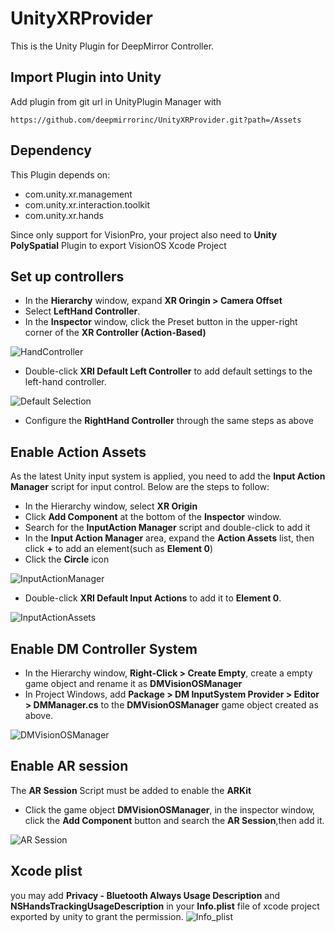 # UnityXRProvider
This is the Unity Plugin for DeepMirror Controller.

## Import Plugin into Unity

Add plugin from git url in UnityPlugin Manager with
```
https://github.com/deepmirrorinc/UnityXRProvider.git?path=/Assets
```
## Dependency
This Plugin depends on:
- com.unity.xr.management
- com.unity.xr.interaction.toolkit
- com.unity.xr.hands

Since only support for VisionPro, your project also need to **Unity PolySpatial** Plugin to export VisionOS Xcode Project

## Set up controllers
- In the **Hierarchy** window, expand **XR Oringin > Camera Offset**
- Select **LeftHand Controller**.
- In the **Inspector** window, click the Preset button in the upper-right corner of the **XR Controller (Action-Based)**

![HandController](IMG/Controller.png)

- Double-click **XRI Default Left Controller** to add default settings to the left-hand controller.

![Default Selection](IMG/SelectPreset.png)

- Configure the **RightHand Controller** through the same steps as above

## Enable Action Assets
As the latest Unity input system is applied, you need to add the **Input Action Manager** script for input control. Below are the steps to follow:
- In the Hierarchy window, select **XR Origin**
- Click **Add Component** at the bottom of the **Inspector** window.
- Search for the **InputAction Manager** script and double-click to add it
- In the **Input Action Manager** area, expand the **Action Assets** list, then click **+** to add an element(such as **Element 0**)
- Click the **Circle** icon

![InputActionManager](IMG/InputActionManager.png)

- Double-click **XRI Default Input Actions** to add it to **Element 0**.

![InputActionAssets](IMG/InputActionAssets.png)


## Enable DM Controller System
- In the Hierarchy window, **Right-Click > Create Empty**, create a empty game object and rename it as **DMVisionOSManager**
- In Project Windows, add **Package > DM InputSystem Provider > Editor > DMManager.cs** to the **DMVisionOSManager** game object created as above.

![DMVisionOSManager](IMG/DMVisionOSManager.png)

## Enable AR session
The **AR Session** Script must be added to enable the **ARKit** 
- Click the game object **DMVisionOSManager**, in the inspector window, click the **Add Component** button and search the **AR Session**,then add it.

![AR Session](IMG/ARSession.png)

## Xcode plist
you may add **Privacy - Bluetooth Always Usage Description** and **NSHandsTrackingUsageDescription** in your **Info.plist** file of xcode project exported by unity to grant the permission.
![Info_plist](IMG/Info_plist.png)

